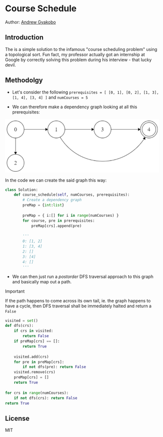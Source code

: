 # Course Schedule

Author: [Andrew Gyakobo](https://github.com/Gyakobo)

## Introduction

The is a simple solution to the infamous "course scheduling problem" using a topological sort. Fun fact, my professor actually got an internship at Google by correctly solving this problem during his interview - that lucky devil.

## Methodolgy

* Let's consider the following `prerequisites = [ [0, 1], [0, 2], [1, 3], [1, 4], [3, 4] ]` and `numCourses = 5`

* We can therefore make a dependency graph looking at all this prerequisites:

<img src="./assets/dependency_graph.png" />

In the code we can create the said graph this way:
```python
class Solution:
    def course_schedule(self, numCourses, prerequisites):
        # Create a dependency graph
        preMap = {int:list}

        preMap = { i:[] for i in range(numCourses) }
        for course, pre in prerequisites:
            preMap[crs].append(pre)

        '''
        0: [1, 2] 
        1: [3, 4] 
        2: [] 
        3: [4] 
        4: [] 
        '''
```

* We can then just run a *postorder* DFS traversal approach to this graph and basically map out a path. 

>[!IMPORTANT]
>If the path happens to come across its own tail, ie. the graph happens to have a cycle, then DFS traversal shall be immediately halted and return a `False` 

```python
visited = set()
def dfs(crs):
    if crs in visited:
        return False
    if preMap[crs] == []:
        return True

    visited.add(crs)
    for pre in preMap[crs]:
        if not dfs(pre): return False
    visited.remove(crs)
    preMap[crs] = []
    return True

for crs in range(numCourses):
    if not dfs(crs): return False
return True
```

## License
MIT
